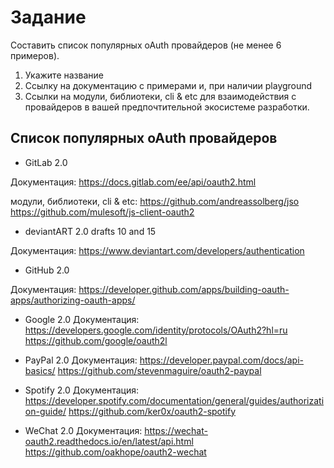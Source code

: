 # Задание
Составить список популярных oAuth провайдеров (не менее 6 примеров).

1.  Укажите название
2.  Ссылку на документацию с примерами и, при наличии playground
3.  Ссылки на модули, библиотеки, cli & etc для взаимодействия с провайдеров в вашей предпочтительной экосистеме разработки.

## Cписок популярных oAuth провайдеров
+ GitLab 2.0

Документация: https://docs.gitlab.com/ee/api/oauth2.html

модули, библиотеки, cli & etc:
https://github.com/andreassolberg/jso
https://github.com/mulesoft/js-client-oauth2

+ deviantART 2.0 drafts 10 and 15

Документация: https://www.deviantart.com/developers/authentication

+ GitHub 2.0

Документация: https://developer.github.com/apps/building-oauth-apps/authorizing-oauth-apps/

+ Google 2.0
Документация: https://developers.google.com/identity/protocols/OAuth2?hl=ru
https://github.com/google/oauth2l

+ PayPal 2.0
Документация: https://developer.paypal.com/docs/api-basics/
https://github.com/stevenmaguire/oauth2-paypal

+ Spotify 2.0
Документация: https://developer.spotify.com/documentation/general/guides/authorization-guide/
https://github.com/ker0x/oauth2-spotify

+ WeChat 2.0
Документация: https://wechat-oauth2.readthedocs.io/en/latest/api.html
https://github.com/oakhope/oauth2-wechat
